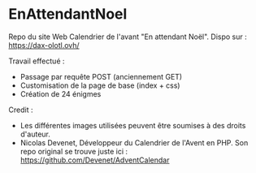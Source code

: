 # EnAttendantNoel
Repo du site Web Calendrier de l'avant "En attendant Noël".
Dispo sur : https://dax-olotl.ovh/

Travail effectué :
 - Passage par requête POST (anciennement GET)
 - Customisation de la page de base (index + css)
 - Création de 24 énigmes
 

Credit :
 - Les différentes images utilisées peuvent être soumises à des droits d'auteur.
 - Nicolas Devenet, Développeur du Calendrier de l'Avent en PHP.
Son repo original se trouve juste ici : https://github.com/Devenet/AdventCalendar
